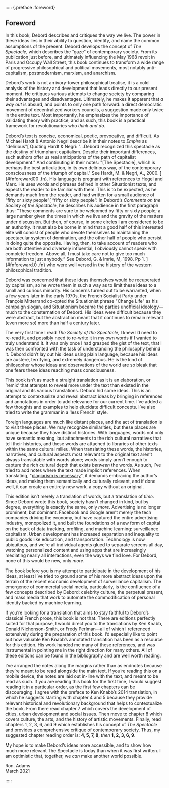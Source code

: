::::: {.preface .foreword}

## Foreword

In this book, Debord describes and critiques the way we live. The power in these
ideas lies in their ability to question, identify, and name the common
assumptions of the present. Debord develops the concept of _The Spectacle_,
which describes the “gaze” of contemporary society. From its publication just
before, and ultimately influencing the May 1968 revolt in Paris and Occupy Wall
Street, this book continues to transform a wide range of progressive
philosophical and political movements, most notably anti-capitalism,
postmodernism, marxism, and anarchism.

Debord’s work is not an ivory-tower philosophical treatise, it is a cold
analysis of the history and development that leads directly to our present
moment. He critiques various attempts to change society by comparing their
advantages and disadvantages. Ultimately, he makes it apparent that _a way out_
is absurd, and points to only one path forward: a direct democratic movement of
decentralized workers councils, a suggestion made only twice in the entire text.
Most importantly, he emphasizes the importance of validating theory with
practice, and as such, this book is a practical framework for revolutionaries
who _think and do_.

Debord’s text is concise, economical, poetic, provocative, and difficult. As
Michael Hardt & Antonio Negri describe it in their notes to
_Empire_ as "delirious"[
  Quoting Hardt & Negri: "...Debord recognized this spectacle as the destiny of
  triumphant capitalism. Despite their important differences, such authors offer
  us real anticipations of the path of capitalist development." And continuting
  in their notes: "[The Spectacle], which is perhaps the best articulation, in its own
  delirious way, of the contemporary consciousness of the triumph of capital."
  See Hardt, M. & Negri, A., 2000.
]{#fnforeward00 .fn}. His language is pregnant with references to Hegel and
Marx. He uses words and phrases defined in other Situationist texts, and expects
the reader to be familiar with them. This is to be expected, as he demands much
from the reader, and had written for a small audience of “fifty or sixty
people”[
  “fifty or sixty people”: In Debord’s _Comments on the Society of the
  Spectacle_, he describes his audience in the first paragraph thus: “These
  comments are sure to be welcomed by fifty or sixty people; a large number given
  the times in which we live and the gravity of the matters under discussion. But
  then, of course, in some circles I am considered to be an authority. It must
  also be borne in mind that a good half of this interested elite will consist of
  people who devote themselves to maintaining the spectacular system of
  domination, and the other half of people who persist in doing quite the
  opposite. Having, then, to take account of readers who are both attentive and
  diversely influential, I obviously cannot speak with complete freedom. Above
  all, I must take care not to give too much information to just anybody.” See
  Debord, G. & Imrie, M, 1998. Pp 1.
]{#fnforeward.0 .fn} who were well versed in the history
of the western philosophical tradition.

Debord was concerned that these ideas themselves would be recuperated by
capitalism, so he wrote them in such a way as to limit these ideas to a small
and curious minority. His concerns turned out to be warranted, when a few years
later in the early 1970s, the French Socialist Party under François Mitterrand
co-opted the Situationist phrase "Change Life" as his campaign slogan, and
Situationism became the parties unofficial ideology—much to the consternation of
Debord. His ideas were difficult because they were abstract, but the abstraction
meant that it continues to remain relevant (even more so) more than half a
century later.

The very first time I read _The Society of the Spectacle_, I knew I’d need to
re-read it, and possibly need to re-write it in my own words if I wanted to
truly understand it. It was only once I had grasped the gist of the text, that I
was then confronted with the task of understanding the philosophy behind it.
Debord didn’t lay out his ideas using plain language, because his ideas are
austere, terrifying, and extremely dangerous. He is the kind of philosopher
whose ideas and observations of the world are so bleak that one fears these
ideas reaching mass consciousness.

This book isn’t as much a straight translation as it is an elaboration, or
‘remix’ that attempts to reveal more under the text than existed in the original
and its various translations. Debord hid some ideas. This is an attempt to
contextualize and reveal abstract ideas by bringing in references and
annotations in order to add relevance for our current time. I’ve added a few
thoughts and examples to help elucidate difficult concepts. I’ve also tried to
write the grammar in a ‘less French’ style.

Foreign languages are much like distant places, and the act of translation is to
visit these places. We may recognize similarities, but these places are unique
because they have distinct histories. With languages, words not only have
semantic meaning, but attachments to the rich cultural narratives that tell
their histories, and these words are attached to libraries of other texts within
the same cultural milieu. When translating these words, the histories,
narratives, and cultural aspects most relevant to the original text aren’t
always translatable with words alone; words simply aren’t enough to capture the
rich cultural depth that exists _between_ the words. As such, I’ve tried to add
notes where the text made implicit references.
When translating, "[plagiarism is necessary](#ref207.1)", it demands embracing
the author’s ideas, and making them semantically and culturally relevant, and
if done well, it can create an entirely new work, a copy without an original.

This edition isn’t merely a translation of words, but a translation of _time_.
Since Debord wrote this book, society hasn’t changed in kind, but by degree,
everything is exactly the same, only _more_. Advertising is no longer prominent,
but dominant. Facebook and Google aren’t merely the tech companies driving the
economy, but have captured the entire advertising industry, monopolized it, and
built the foundations of a new form of capital on the back of data tracking,
profiling, and machine learning: surveillance capitalism. Urban development has
increased separation and inequality to public goods like education, and
transportation. Technology is now ubiquitous, and we’re all individual agents
glued to separate screens all day, watching personalized content and using apps
that are increasingly mediating nearly all interactions, even the ways we find
love. For Debord, none of this would be new, only _more_.

The book before you is my attempt to participate in the development of his
ideas, at least I’ve tried to ground some of his more abstract ideas upon the
terrain of the recent economic development of surveillance capitalism. The
emergence of commercial social media, particularly, is the confluence of a few
concepts described by Debord: celebrity culture, the perpetual present, and mass
media that work to automate the commodification of personal identity backed by
machine learning.

If you’re looking for a translation that aims to stay faithful to Debord’s
classical French prose, this book is not that. There are editions perfectly
suited for that purpose, I would direct you to the translations by Ken Knabb,
Donald Nichonson-Smith, or Fredy Perlman—all of which I referenced extensively
during the preparation of this book. I’d especially like to point out how
valuable Ken Knabb’s annotated translation has been as a resource for this
edition. His work handed me many of these references, and was instrumental in
pointing me in the right direction for many others. All of these editions can be
found in the bibliography and are well worth reading.

I’ve arranged the notes along the margins rather than as endnotes because
they’re meant to be read alongside the main text. If you’re reading this on a
mobile device, the notes are laid out in-line with the text, and meant to be
read as such. If you are reading this book for the first time, I would suggest
reading it in a particular order, as the first few chapters can be discouraging.
I agree with the preface to Ken Knabb’s 2014 translation, in which he suggests
starting with chapter 4 and 5 because they provide relevant historical and
revolutionary background that helps to contextualize the book. From there read
chapter 7 which covers the development of cities, urban development and social
issues. Then move to chapter 8 which covers culture, the arts, and the history
of artistic movements. Finally, read chapters 1, 2, 3, 6, and 9 which
establishes his concept of _The Spectacle_ and provides a comprehensive critique
of contemporary society. Thus, my suggested chapter reading order is: **4, 5, 7,
8**, _then_ **1, 2, 3, 6, 9**.

My hope is to make Debord’s ideas more accessible, and to show how much more
relevant The Spectacle is today than when it was first written. I am optimistic
that, together, we _can_ make another world possible.

Ron. Adams\
March 2021

:::::
